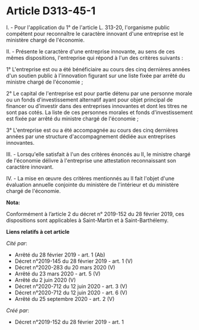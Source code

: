 # Article D313-45-1

I. - Pour l'application du 1° de l'article L. 313-20, l'organisme public compétent pour reconnaître le caractère innovant
d'une entreprise est le ministère chargé de l'économie.

II. - Présente le caractère d'une entreprise innovante, au sens de ces mêmes dispositions, l'entreprise qui répond à l'un des
critères suivants :

1° L'entreprise est ou a été bénéficiaire au cours des cinq dernières années d'un soutien public à l'innovation figurant sur
une liste fixée par arrêté du ministre chargé de l'économie ;

2° Le capital de l'entreprise est pour partie détenu par une personne morale ou un fonds d'investissement alternatif ayant
pour objet principal de financer ou d'investir dans des entreprises innovantes et dont les titres ne sont pas cotés. La liste
de ces personnes morales et fonds d'investissement est fixée par arrêté du ministre chargé de l'économie ;

3° L'entreprise est ou a été accompagnée au cours des cinq dernières années par une structure d'accompagnement dédiée aux
entreprises innovantes.

III. - Lorsqu'elle satisfait à l'un des critères énoncés au II, le ministre chargé de l'économie délivre à l'entreprise une
attestation reconnaissant son caractère innovant.

IV. - La mise en œuvre des critères mentionnés au II fait l'objet d'une évaluation annuelle conjointe du ministère de
l'intérieur et du ministère chargé de l'économie.

**Nota:**

Conformément à l’article 2 du décret n° 2019-152 du 28 février 2019, ces dispositions sont applicables à Saint-Martin et à
Saint-Barthélemy.

**Liens relatifs à cet article**

_Cité par_:

  - Arrêté du 28 février 2019 - art. 1 (Ab)
  - Décret n°2019-145 du 28 février 2019 - art. 1 (V)
  - Décret n°2020-283 du 20 mars 2020 (V)
  - Arrêté du 23 mars 2020 - art. 5 (V)
  - Arrêté du 2 juin 2020 (V)
  - Décret n°2020-712 du 12 juin 2020 - art. 3 (V)
  - Décret n°2020-712 du 12 juin 2020 - art. 6 (V)
  - Arrêté du 25 septembre 2020 - art. 2 (V)

_Créé par_:

  - Décret n°2019-152 du 28 février 2019 - art. 1
